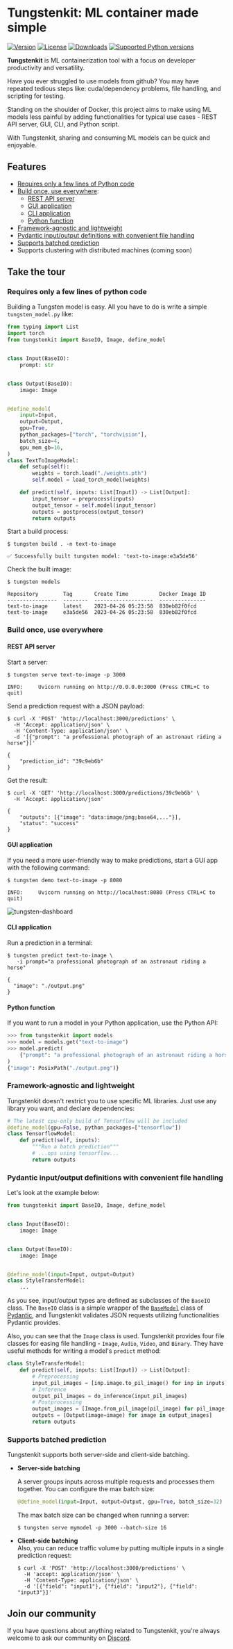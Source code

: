 # Tungstenkit: ML container made simple
[![Version](https://img.shields.io/pypi/v/tungstenkit?color=%2334D058&label=pypi%20package)](https://pypi.org/project/tungstenkit/)
[![License](https://img.shields.io/github/license/tungsten-ai/tungstenkit)](https://raw.githubusercontent.com/tungsten-ai/tungstenkit/main/LICENSE)
[![Downloads](https://static.pepy.tech/badge/tungstenkit?style=flat-square)](https://pypi.org/project/tungstenkit/)
[![Supported Python versions](https://img.shields.io/pypi/pyversions/tungstenkit.svg?color=%2334D058)](https://pypi.org/project/tungstenkit/)

**Tungstenkit** is ML containerization tool with a focus on developer productivity and versatility. 

Have you ever struggled to use models from github?
You may have repeated tedious steps like: cuda/dependency problems, file handling, and scripting for testing.

Standing on the shoulder of Docker, this project aims to make using ML models less painful by adding functionalities for typical use cases - REST API server, GUI, CLI, and Python script.

With Tungstenkit, sharing and consuming ML models can be quick and enjoyable.


## Features
- [Requires only a few lines of Python code](#requires-only-a-few-lines-of-python-code)
- [Build once, use everywhere](#build-once-use-everywhere):
    - [REST API server](#rest-api-server)
    - [GUI application](#gui-application)
    - [CLI application](#cli-application)
    - [Python function](#python-function)
- [Framework-agnostic and lightweight](#framework-agnostic-and-lightweight)
- [Pydantic input/output definitions with convenient file handling](#pydantic-inputoutput-definitions-with-convenient-file-handling)
- [Supports batched prediction](#supports-batched-prediction)
- Supports clustering with distributed machines (coming soon)

## Take the tour
### Requires only a few lines of python code
Building a Tungsten model is easy. All you have to do is write a simple ``tungsten_model.py`` like:

```python
from typing import List
import torch
from tungstenkit import BaseIO, Image, define_model


class Input(BaseIO):
    prompt: str


class Output(BaseIO):
    image: Image


@define_model(
    input=Input,
    output=Output,
    gpu=True,
    python_packages=["torch", "torchvision"],
    batch_size=4,
    gpu_mem_gb=16,
)
class TextToImageModel:
    def setup(self):
        weights = torch.load("./weights.pth")
        self.model = load_torch_model(weights)

    def predict(self, inputs: List[Input]) -> List[Output]:
        input_tensor = preprocess(inputs)
        output_tensor = self.model(input_tensor)
        outputs = postprocess(output_tensor)
        return outputs

```

Start a build process:

```console
$ tungsten build . -n text-to-image

✅ Successfully built tungsten model: 'text-to-image:e3a5de56'
```

Check the built image:
```
$ tungsten models

Repository        Tag       Create Time          Docker Image ID
----------------  --------  -------------------  ---------------
text-to-image     latest    2023-04-26 05:23:58  830eb82f0fcd
text-to-image     e3a5de56  2023-04-26 05:23:58  830eb82f0fcd
```

### Build once, use everywhere

#### REST API server

Start a server:

```console
$ tungsten serve text-to-image -p 3000

INFO:     Uvicorn running on http://0.0.0.0:3000 (Press CTRL+C to quit)
```

Send a prediction request with a JSON payload:

```console
$ curl -X 'POST' 'http://localhost:3000/predictions' \
  -H 'Accept: application/json' \
  -H 'Content-Type: application/json' \
  -d '[{"prompt": "a professional photograph of an astronaut riding a horse"}]'

{
    "prediction_id": "39c9eb6b"
}
```

Get the result:
```console
$ curl -X 'GET' 'http://localhost:3000/predictions/39c9eb6b' \
  -H 'Accept: application/json'

{
    "outputs": [{"image": "data:image/png;base64,..."}],
    "status": "success"
}
```


#### GUI application
If you need a more user-friendly way to make predictions, start a GUI app with the following command:

```console
$ tungsten demo text-to-image -p 8080

INFO:     Uvicorn running on http://localhost:8080 (Press CTRL+C to quit)
```

![tungsten-dashboard](https://github.com/tungsten-ai/assets/blob/main/common/local-model-demo.gif?raw=true "Demo GIF")

#### CLI application
Run a prediction in a terminal:
```console
$ tungsten predict text-to-image \
   -i prompt="a professional photograph of an astronaut riding a horse"

{
  "image": "./output.png"
}
```

#### Python function
If you want to run a model in your Python application, use the Python API:
```python
>>> from tungstenkit import models
>>> model = models.get("text-to-image")
>>> model.predict(
    {"prompt": "a professional photograph of an astronaut riding a horse"}
)
{"image": PosixPath("./output.png")}
```

### Framework-agnostic and lightweight
Tungstenkit doesn't restrict you to use specific ML libraries. Just use any library you want, and declare dependencies:

```python
# The latest cpu-only build of Tensorflow will be included
@define_model(gpu=False, python_packages=["tensorflow"])
class TensorflowModel:
    def predict(self, inputs):
        """Run a batch prediction"""
        # ...ops using tensorflow...
        return outputs
```

### Pydantic input/output definitions with convenient file handling
Let's look at the example below:
```python
from tungstenkit import BaseIO, Image, define_model


class Input(BaseIO):
    image: Image


class Output(BaseIO):
    image: Image


@define_model(input=Input, output=Output)
class StyleTransferModel:
    ...
```
As you see, input/output types are defined as subclasses of the ``BaseIO`` class. The ``BaseIO`` class is a simple wrapper of the [``BaseModel``](https://docs.pydantic.dev/latest/usage/models/) class of [Pydantic](https://docs.pydantic.dev/latest/), and Tungstenkit validates JSON requests utilizing functionalities Pydantic provides.

Also, you can see that the ``Image`` class is used. Tungstenkit provides four file classes for easing file handling - ``Image``, ``Audio``, ``Video``, and ``Binary``. They have useful methods for writing a model's ``predict`` method:

```python
class StyleTransferModel:
    def predict(self, inputs: List[Input]) -> List[Output]:
        # Preprocessing
        input_pil_images = [inp.image.to_pil_image() for inp in inputs]
        # Inference
        output_pil_images = do_inference(input_pil_images)
        # Postprocessing
        output_images = [Image.from_pil_image(pil_image) for pil_image in output_pil_images]
        outputs = [Output(image=image) for image in output_images]
        return outputs
```

### Supports batched prediction
Tungstenkit supports both server-side and client-side batching.

- **Server-side batching**  
    <!-- Explain more? Mention hashing? -->
    A server groups inputs across multiple requests and processes them together.
    You can configure the max batch size:
    ```python
    @define_model(input=Input, output=Output, gpu=True, batch_size=32)
    ```
    The max batch size can be changed when running a server:
    ```console
    $ tungsten serve mymodel -p 3000 --batch-size 16
    ```

- **Client-side batching**  
    Also, you can reduce traffic volume by putting multiple inputs in a single prediction request:
    ```console
    $ curl -X 'POST' 'http://localhost:3000/predictions' \
      -H 'accept: application/json' \
      -H 'Content-Type: application/json' \
      -d '[{"field": "input1"}, {"field": "input2"}, {"field": "input3"}]'
    ```

## Join our community
If you have questions about anything related to Tungstenkit, you're always welcome to ask our community on [Discord](https://discord.gg/NESFeXzFuy).